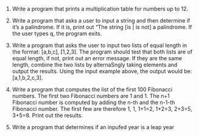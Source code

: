 1. Write a program that prints a multiplication table for numbers up to 12.
   
2. Write a program that asks a user to input a string and then determine if it’s a palindrome. If
it is, print out “The string <the string the user typed in> [is | is not] a palindrome. If the user 
types q, the program exits.

3. Write a program that asks the user to input two lists of equal length in the format: [a,b,c], 
[1,2,3]. The program should test that both lists are of equal length, if not, print out an error 
message. If they are the same length, combine the two lists by alternaSngly taking elements
and output the results. Using the input example above, the output would be: [a,1,b,2,c,3].

4. Write a program that computes the list of the first 100 Fibonacci numbers. The first two 
Fibonacci numbers are 1 and 1. The n+1 Fibonacci number is computed by adding the n-th 
and the n-1-th Fibonacci number. The first few are therefore 1, 1, 1+1=2, 1+2=3, 2+3=5, 
3+5=8. Print out the results.
  
5. Write a program that determines if an inpufed year is a leap year
